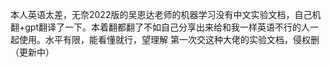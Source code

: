 本人英语太差，无奈2022版的吴恩达老师的机器学习没有中文实验文档，自己机翻+gpt翻译了一下。本着翻都翻了不如自己分享出来给和我一样英语不行的人一起使用。水平有限，能看懂就行，望理解
第一次交这种大佬的实验文档，侵权删
（更新中）
